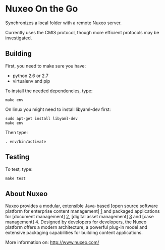 # Nuxeo On the Go

Synchronizes a local folder with a remote Nuxeo server.

Currently uses the CMIS protocol, though more efficient protocols may be
investigated.


## Building

First, you need to make sure you have:

- python 2.6 or 2.7
- virtualenv and pip

To install the needed dependencies, type:

    make env

On linux you might need to install libyaml-dev first:

    sudo apt-get install libyaml-dev
    make env

Then type:

    . env/bin/activate


## Testing

To test, type:

    make test


## About Nuxeo

Nuxeo provides a modular, extensible Java-based [open source software platform for enterprise content management] [1] and packaged applications for [document management] [2], [digital asset management] [3] and [case management] [4]. Designed by developers for developers, the Nuxeo platform offers a modern architecture, a powerful plug-in model and extensive packaging capabilities for building content applications. 

[1]: http://www.nuxeo.com/en/products/ep
[2]: http://www.nuxeo.com/en/products/document-management
[3]: http://www.nuxeo.com/en/products/dam
[4]: http://www.nuxeo.com/en/products/case-management

More information on: <http://www.nuxeo.com/>
